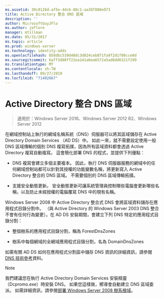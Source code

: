 ```yaml
---
ms.assetid: 39c0126d-af5e-4dcb-88c1-aa38f888e973
title: Active Directory 整合 DNS 區域
description: ''
author: MicrosoftGuyJFlo
ms.author: joflore
manager: mtillman
ms.date: 05/31/2017
ms.topic: article
ms.prod: windows-server
ms.technology: identity-adds
ms.openlocfilehash: 858dbc539d48dc3d024ceb871fa9f2d1f80cce0d
ms.sourcegitcommit: 6aff3d88ff22ea141a6ea6572a5ad8dd6321f199
ms.translationtype: MT
ms.contentlocale: zh-TW
ms.lasthandoff: 09/27/2019
ms.locfileid: "71402667"
---
```

# <a name="active-directory-integrated-dns-zones"></a>Active Directory 整合 DNS 區域

>適用於：Windows Server 2016、Windows Server 2012 R2、Windows Server 2012

在網域控制站上執行的網域名稱系統（DNS）伺服器可以將其區域儲存在 Active Directory Domain Services （AD DS）中。 如此一來，就不需要設定使用一般 DNS 區域傳輸的個別 DNS 複寫拓撲，因為所有區域資料都會透過 Active Directory 複寫自動複寫。 這會簡化部署 DNS 的程式，並提供下列優點：  
  
-   DNS 複寫會建立多個主要複本。 因此，執行 DNS 伺服器服務的網域中的任何網域控制站都可以針對其授權的功能變數名稱，將更新寫入 Active Directory 整合的 DNS 區域。 不需要個別的 DNS 區域傳輸拓撲。  
  
-   支援安全動態更新。 安全動態更新可讓系統管理員控制哪些電腦會更新哪些名稱，以及防止未經授權的電腦覆寫 DNS 中的現有名稱。  
  
Windows Server 2008 中 Active Directory 整合式 DNS 會將區域資料儲存在應用程式目錄分割中。 （與 Active Directory 的 Windows Server 2003 DNS 整合不會有任何行為變更）。在 AD DS 安裝期間，會建立下列 DNS 特定的應用程式目錄分割：  
  
-   整個樹系的應用程式目錄分割，稱為 ForestDnsZones  
  
-   樹系中每個網域的全網域應用程式目錄分割，名為 DomainDnsZones  
  
如需有關 AD DS 如何在應用程式分割區中儲存 DNS 資訊的詳細資訊，請參閱[DNS 技術參考](https://go.microsoft.com/fwlink/?LinkId=106636)資料。  
  
> [!NOTE]  
> 我們建議您在執行 Active Directory Domain Services 安裝精靈（Dcpromo.exe）時安裝 DNS。 如果您這樣做，嚮導會自動建立 DNS 區域委派。 如需詳細資訊，請參閱[部署 Windows Server 2008 樹系根域](https://technet.microsoft.com/library/cc731174.aspx)。  
  


